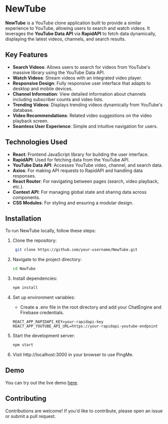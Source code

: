 # NewTube

**NewTube** is a YouTube clone application built to provide a similar experience to YouTube, allowing users to search and watch videos. It leverages the **YouTube Data API** via **RapidAPI** to fetch data dynamically, displaying the latest videos, channels, and search results.

## Key Features

- **Search Videos**: Allows users to search for videos from YouTube's massive library using the YouTube Data API.
- **Watch Videos**: Stream videos with an integrated video player.
- **Responsive Design**: Fully responsive user interface that adapts to desktop and mobile devices.
- **Channel Information**: View detailed information about channels including subscriber counts and video lists.
- **Trending Videos**: Displays trending videos dynamically from YouTube's database.
- **Video Recommendations**: Related video suggestions on the video playback screen.
- **Seamless User Experience**: Simple and intuitive navigation for users.

## Technologies Used

- **React**: Frontend JavaScript library for building the user interface.
- **RapidAPI**: Used for fetching data from the YouTube API.
- **YouTube Data API**: Accesses YouTube video, channel, and search data.
- **Axios**: For making API requests to RapidAPI and handling data responses.
- **React Router**: For navigating between pages (search, video playback, etc.).
- **Context API**: For managing global state and sharing data across components.
- **CSS Modules**: For styling and ensuring a modular design.
  
## Installation

To run NewTube locally, follow these steps:

1. Clone the repository:
    ```bash
     git clone https://github.com/your-username/NewTube.git
    ```
    
2. Navigate to the project directory:
   ```bash
   cd NewTube
   ```

3. Install dependencies:
   ```bash
   npm install
   ```

4. Set up environment variables:
   - Create a .env file in the root directory and add your ChatEngine and Firebase credentials.
    ```
    REACT_APP_RAPIDAPI_KEY=your-rapidapi-key
    REACT_APP_YOUTUBE_API_URL=https://your-rapidapi-youtube-endpoint
    ```

5. Start the development server:
    ```bash
    npm start
    ```

6. Visit http://localhost:3000 in your browser to use PingMe.

## Demo
You can try out the live demo [here](https://newtubeapp.netlify.app/).

## Contributing
Contributions are welcome! If you'd like to contribute, please open an issue or submit a pull request.

